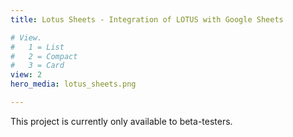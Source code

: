 ```yaml
---
title: Lotus Sheets - Integration of LOTUS with Google Sheets

# View.
#   1 = List
#   2 = Compact
#   3 = Card
view: 2
hero_media: lotus_sheets.png

---
```


This project is currently only available to beta-testers.
